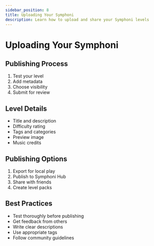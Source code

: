 ```yaml
---
sidebar_position: 8
title: Uploading Your Symphoni
description: Learn how to upload and share your Symphoni levels
---
```


# Uploading Your Symphoni

## Publishing Process
1. Test your level
2. Add metadata
3. Choose visibility
4. Submit for review

## Level Details
- Title and description
- Difficulty rating
- Tags and categories
- Preview image
- Music credits

## Publishing Options
1. Export for local play
2. Publish to Symphoni Hub
3. Share with friends
4. Create level packs

## Best Practices
- Test thoroughly before publishing
- Get feedback from others
- Write clear descriptions
- Use appropriate tags
- Follow community guidelines 